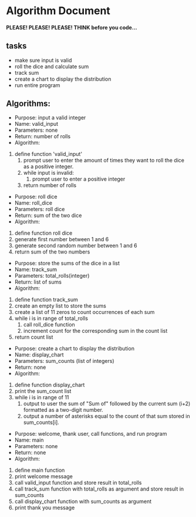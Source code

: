 # Algorithm Document
#### PLEASE! PLEASE! PLEASE! THINK before you code...

## tasks
- make sure input is valid
- roll the dice and calculate sum
- track sum
- create a chart to display the distribution
- run entire program

## Algorithms:
- Purpose:  input a valid integer 
- Name: valid_input
- Parameters: none 
- Return: number of rolls
- Algorithm:
1. define function 'valid_input'
   1. prompt user to enter the amount of times they want to roll the dice as a positive integer.
   2. while input is invalid:
      1. prompt user to enter a positive integer
   3. return number of rolls


-  Purpose: roll dice 
- Name: roll_dice
-  Parameters: roll dice 
-  Return: sum of the two dice
-  Algorithm:
1. define function roll dice
2. generate first number between 1 and 6
3. generate second random number between 1 and 6
4. return sum of the two numbers


-  Purpose:  store the sums of the dice in a list 
- Name: track_sum
-  Parameters: total_rolls(integer)
-  Return: list of sums
-  Algorithm:
1. define function track_sum
2. create an empty list to store the sums
3. create a list of 11 zeros to count occurrences of each sum
4. while i is in range of total_rolls
   1. call roll_dice function
   2. increment count for the corresponding sum in the count list
5. return count list

- Purpose: create a chart to display the distribution
- Name: display_chart
- Parameters: sum_counts (list of integers)
- Return: none
- Algorithm:
1. define function display_chart
2. print the sum_count list
3. while i is in range of 11
   1. output to user the sum of "Sum of" followed by the current sum (i+2) formatted as a two-digit number.
   2. output a number of asterisks equal to the count of that sum stored in sum_counts[i].

- Purpose: welcome, thank user, call functions, and run program
- Name: main
- Parameters: none
- Return: none
- Algorithm:
1. define main function
2. print welcome message
3. call valid_input function and store result in total_rolls
4. call track_sum function with total_rolls as argument and store result in sum_counts
5. call display_chart function with sum_counts as argument
6. print thank you message